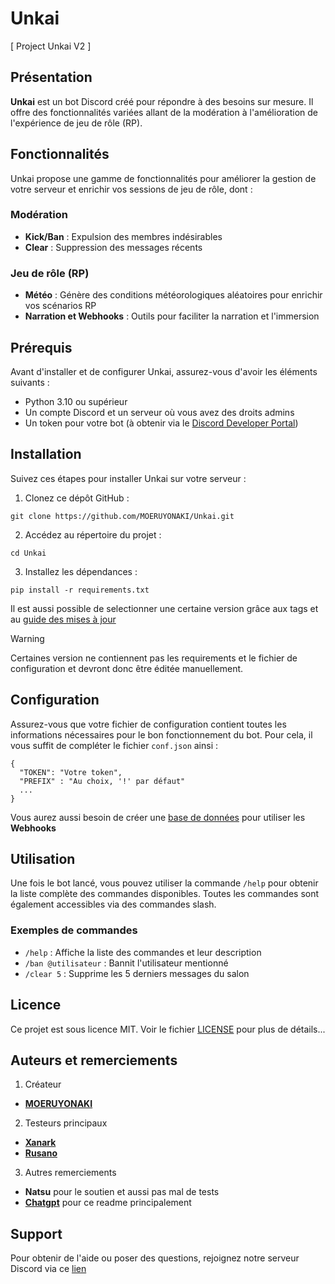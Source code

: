 # Unkai

[ Project Unkai V2 ]

## Présentation

**Unkai** est un bot Discord créé pour répondre à des besoins sur mesure. Il offre des fonctionnalités variées allant de la modération à l'amélioration de l'expérience de jeu de rôle (RP).

## Fonctionnalités

Unkai propose une gamme de fonctionnalités pour améliorer la gestion de votre serveur et enrichir vos sessions de jeu de rôle, dont :

### Modération
- **Kick/Ban** : Expulsion des membres indésirables
- **Clear** : Suppression des messages récents

### Jeu de rôle (RP)
- **Météo** : Génère des conditions météorologiques aléatoires pour enrichir vos scénarios RP
- **Narration et Webhooks** : Outils pour faciliter la narration et l'immersion

## Prérequis

Avant d'installer et de configurer Unkai, assurez-vous d'avoir les éléments suivants :

- Python 3.10 ou supérieur
- Un compte Discord et un serveur où vous avez des droits admins
- Un token pour votre bot (à obtenir via le [Discord Developer Portal](https://discord.com/developers/applications))

## Installation

Suivez ces étapes pour installer Unkai sur votre serveur :

1. Clonez ce dépôt GitHub :
```
git clone https://github.com/MOERUYONAKI/Unkai.git
```

2. Accédez au répertoire du projet :
```
cd Unkai
```

3. Installez les dépendances :
```
pip install -r requirements.txt
```

Il est aussi possible de selectionner une certaine version grâce aux tags et au [guide des mises à jour](https://github.com/MOERUYONAKI/Unkai/tree/main/UNKAI_docs/updates.md)

> [!WARNING]
> Certaines version ne contiennent pas les requirements et le fichier de configuration et devront donc être éditée manuellement.

## Configuration

Assurez-vous que votre fichier de configuration contient toutes les informations nécessaires pour le bon fonctionnement du bot. Pour cela, il vous suffit de compléter le fichier `conf.json` ainsi : 

```
{
  "TOKEN": "Votre token",
  "PREFIX" : "Au choix, '!' par défaut"
  ...
}
```

Vous aurez aussi besoin de créer une [base de données](https://github.com/MOERUYONAKI/Unkai/tree/main/UNKAI_commands/Databases/UNKAI_wbk/Unkai_wbk_DB.md) pour utiliser les **Webhooks**

## Utilisation

Une fois le bot lancé, vous pouvez utiliser la commande `/help` pour obtenir la liste complète des commandes disponibles. Toutes les commandes sont également accessibles via des commandes slash.

### Exemples de commandes

- `/help` : Affiche la liste des commandes et leur description
- `/ban @utilisateur` : Bannit l'utilisateur mentionné
- `/clear 5` : Supprime les 5 derniers messages du salon

## Licence

Ce projet est sous licence MIT. Voir le fichier [LICENSE](https://github.com/MOERUYONAKI/Unkai/blob/main/LICENSE) pour plus de détails...

## Auteurs et remerciements

1. Créateur
- **[MOERUYONAKI](https://github.com/MOERUYONAKI)**

2. Testeurs principaux
- **[Xanark](https://github.com/Xanark)**
- **[Rusano](https://github.com/sleddge)**

3. Autres remerciements
- **Natsu** pour le soutien et aussi pas mal de tests
- **[Chatgpt](https://chat.openai.com)** pour ce readme principalement

## Support

Pour obtenir de l'aide ou poser des questions, rejoignez notre serveur Discord via ce [lien](https://discord.gg/kZk2SUQFy7)
